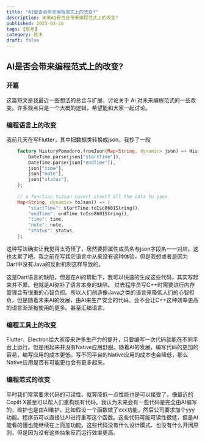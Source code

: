 ```yaml
---
title: "AI是否会带来编程范式上的改变?"
description: 未来AI是否会带来编程范式上的改变?
published: 2023-03-26
tags: [思考]
category: 技术
draft: false
---
```


## AI是否会带来编程范式上的改变?
### 开篇
这篇短文是我最近一些想法的总合与扩展，讨论关于 Ai 对未来编程范式的一些改变。许多观点只是一个大概的逻辑，希望能和大家一起讨论。

### 编程语言上的改变

我前几天在写Flutter，其中把数据类转换成json。我抄了一段

```dart
    factory HistoryPomodoro.fromJson(Map<String, dynamic> json) => HistoryPomodoro(
        DateTime.parse(json["startTime"]),
        DateTime.parse(json["endTime"]),
        json["time"],
        json["note"],
        json["status"],
    );
    
    // a function toJson covert itself all the data to json
    Map<String, dynamic> toJson() => {
        "startTime": startTime.toIso8601String(),
        "endTime": endTime.toIso8601String(),
        "time": time,
        "note": note,
        "status": status,
    };
```

这种写法确实让我觉得太奇怪了，居然要把属性成员名与json字段名一一对应。这也太累了吧。我之前在写其它语言中从来没有这种体验。但是我想或者是因为Dart中没有Java的反射机制这样导致的。


这是Dart语言的缺陷，但是在Ai的帮助下，我可以快速的生成这些代码，其实写起来并不累。也就是AI弥补了语言本身的缺陷。
过去程序员写C++时需要进行内存管理会有很重的心智负担。所以人们创造像Java之类的语言来降低人们的心智担负。但是随着未来AI的发展，由AI来生产安全的代码。会不会让C++这种效率更高的语言渐渐被使用的更多。甚至汇编语言。


### 编程工具上的改变

Flutter、Electron给大家带来许多生产力的提升，只要编写一次代码就能在不同平台上运行。但是用起来并没有Native应用舒服。随着AI的发展，编写代码的更加的容易，编写应用的成本更低。写不同平台的Native应用的成本也会降低，那么Native应用是否有可能更也会有更多起来。


### 编程范式的改变

平时我们常常要求代码的可读性、就算降低一点性能也是可以接受了。像最近的Copilt X甚至可以帮人们重构现有代码。我认为未来会有一些代码是完全由AI编写的，维护也是由AI维护。比如假设一个函数做了xxx功能，然后公司要求加个yyy功能。程序员可以直接让AI进行重写这个函数。这些代码可能可读性很低，但是AI能看的懂也能继续在上面加功能。这些代码没有什么设计模式、也没有什么开闭原则，但是因为没有这些抽象反而运行效率更高。